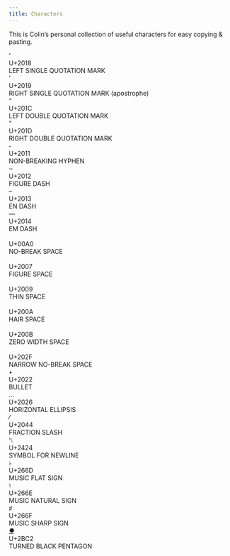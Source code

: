 ```yaml
---
title: Characters
---
```


This is Colin’s personal collection of useful characters for easy copying & pasting.

<div class=characters>

<div class=char>‘</div>
<div class=code>U+2018</div>
<div class=name>LEFT SINGLE QUOTATION MARK</div>

<div class=char>’</div>
<div class=code>U+2019</div>
<div class=name>RIGHT SINGLE QUOTATION MARK (apostrophe)</div>

<div class=char>“</div>
<div class=code>U+201C</div>
<div class=name>LEFT DOUBLE QUOTATION MARK</div>

<div class=char>”</div>
<div class=code>U+201D</div>
<div class=name>RIGHT DOUBLE QUOTATION MARK</div>

<div class=char>‑</div>
<div class=code>U+2011</div>
<div class=name>NON-BREAKING HYPHEN</div>

<div class=char>‒</div>
<div class=code>U+2012</div>
<div class=name>FIGURE DASH</div>

<div class=char>–</div>
<div class=code>U+2013</div>
<div class=name>EN DASH</div>

<div class=char>—</div>
<div class=code>U+2014</div>
<div class=name>EM DASH</div>

<div class=char>&#x00A0;</div>
<div class=code>U+00A0</div>
<div class=name>NO-BREAK SPACE</div>

<div class=char>&#x2007;</div>
<div class=code>U+2007</div>
<div class=name>FIGURE SPACE</div>

<div class=char>&#x2009;</div>
<div class=code>U+2009</div>
<div class=name>THIN SPACE</div>

<div class=char>&#x200A;</div>
<div class=code>U+200A</div>
<div class=name>HAIR SPACE</div>

<div class=char>&#x200B;</div>
<div class=code>U+200B</div>
<div class=name>ZERO WIDTH SPACE</div>

<div class=char>&#x202F;</div>
<div class=code>U+202F</div>
<div class=name>NARROW NO-BREAK SPACE</div>

<div class=char>•</div>
<div class=code>U+2022</div>
<div class=name>BULLET</div>

<div class=char>…</div>
<div class=code>U+2026</div>
<div class=name>HORIZONTAL ELLIPSIS</div>

<div class=char>⁄</div>
<div class=code>U+2044</div>
<div class=name>FRACTION SLASH</div>

<div class=char>␤</div>
<div class=code>U+2424</div>
<div class=name>SYMBOL FOR NEWLINE</div>

<div class=char>♭</div>
<div class=code>U+266D</div>
<div class=name>MUSIC FLAT SIGN</div>

<div class=char>♮</div>
<div class=code>U+266E</div>
<div class=name>MUSIC NATURAL SIGN</div>

<div class=char>♯</div>
<div class=code>U+266F</div>
<div class=name>MUSIC SHARP SIGN</div>

<div class=char><a class=pentagon href=https://aac.unicode.org/sponsors#bronze-2bc2 rel=external target=_blank>⯂</a></div>
<div class=code>U+2BC2</div>
<div class=name>TURNED BLACK PENTAGON</div>

</div>

<script>
document.querySelectorAll(".char").forEach((div) => {
  div.addEventListener("click", (event) => {
    document.querySelectorAll(".char").forEach((e) => {
      e.classList.remove("copied");
    });
    var char = event.target.textContent;
    navigator.clipboard.writeText(char).then(() => {
      event.target.classList.add("copied");
    }, () => {
      event.target.classList.add("failed-copy");
    });
  });
});
</script>
